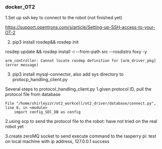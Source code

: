 ### docker_OT2

1.Set up ssh key to connect to the robot (not finished yet)

https://support.opentrons.com/s/article/Setting-up-SSH-access-to-your-OT-2

2. pip3 install rosdep&& rosdep init

rosdep update && rosdep install -i --from-path src --rosdistro foxy -y

```
arm_controller: Cannot locate rosdep definition for [arm_driver_pkg] (error message)

```

3. pip3 install mysql-connector, also add sys directory to protocp_handling_client.py

Several steps to protocol_handling_client.py
1.given protocol ID, pull the protocol file from database 

```
File "/home/shirleyzzr/ot2_workcell/ot2_driver/database/connect.py", line 8, in <module>
    import config_SDl_DB as config
```

2.using scp to send the protocol file to the robot: have not tried on the real robot yet

3.create zeroMQ socket to send execute command to the rasperry pi: test on local machine with ip address, 127.0.0.1 success

